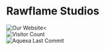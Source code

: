 # Rawflame Studios
![Our Website](https://rawflamestudios.github.io/home)<<br>
![Visitor Count](https://visitor-badge.laobi.icu/badge?page_id=RawflameStudios)<br>
![Aquexa Last Commit](https://img.shields.io/github/last-commit/RawflameStudios/Aquexa/main)
